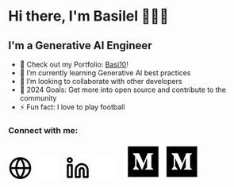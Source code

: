 # Hi there, I'm Basilel 👋👋👋 

## I'm a Generative AI Engineer

- 🔭 Check out my Portfolio: [Basi10](https://github.com/Basi10)!
- 🌱 I’m currently learning Generative AI best practices
- 👯 I’m looking to collaborate with other developers
- 🥅 2024 Goals: Get more into open source and contribute to the community
- ⚡ Fun fact: I love to play football 

### Connect with me:

[![website](./img/globe-light.svg)](https://github.com/Basi10/#gh-light-mode-only)
[![website](./img/globe-dark.svg)](https://github.com/Basi10/#gh-dark-mode-only)
&nbsp;&nbsp;
[![website](./img/linkedin-light.svg)](https://www.linkedin.com/in/basilel-birru-8a6a6019b/#gh-light-mode-only)
[![website](./img/linkedin-dark.svg)](https://www.linkedin.com/in/basilel-birru-8a6a6019b/#gh-dark-mode-only)
&nbsp;&nbsp;&nbsp;
[![website](./img/medium-light5.svg)](https://medium.com/@basibirru#gh-light-mode-only)
[![website](./img/medium-light5.svg)](https://medium.com/@basibirru#gh-dark-mode-only)
<!-- [![website](./img/medium-dark.svg)](https://medium.com/@yidisam18#gh-dark-mode-only) -->

